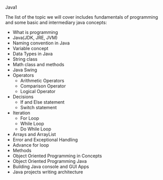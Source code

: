 Java1

The list of the topic we will cover includes fundamentals of programming and some basic and intermediary java concepts:  

* What is programming
* Java(JDK, JRE, JVM)
* Naming convention in Java
* Variable concept
* Data Types in Java
* String class
* Math class and methods
* Java Swing 
* Operators
  * Arithmetic Operators
  * Comparison Operator
  * Logical Operator
* Decisions
  * If and Else statement
  * Switch statement
* Iteration
  * For Loop
  * While Loop
  * Do While Loop
* Arrays and ArrayList
* Error and Exceptional Handling
* Advance for loop
* Methods
* Object Oriented Programming in Concepts
* Object Oriented Programming Java
* Building Java console and GUI Apps
* Java projects writing architecture
